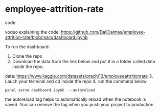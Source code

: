 # employee-attrition-rate

code:

vodeo explaining the code: https://github.com/DaliDalmas/employee-attrition-rate/blob/main/dashboard.ipynb

To run the dashboard:
1. Clone the repo
2. Download the data from the link below and put it in a folder called data inside the repo.

data: https://www.kaggle.com/datasets/prachi13/employeeattritionrate
3. Lauch your terminal and cd inside the repo
4. run the command below
```
panel serve dashboard.ipynb  --autoreload
```
the autoreload tag helps to automatically reload when the notebook is saved. You can remove the tag when you push your project to production.

